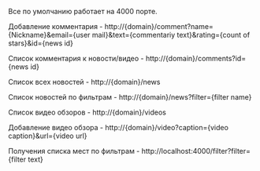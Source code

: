 Все по умолчанию работает на 4000 порте.

Добавление комментария - 
http://{domain}/comment?name={Nickname}&email={user mail}&text={commentariy text}&rating={count of stars}&id={news id}

Список комментария к новости/видео - http://{domain}/comments?id={news id}

Список всех новостей - http://{domain}/news

Список новостей по фильтрам - http://{domain}/news?filter={filter name}

Список видео обзоров - http://{domain}/videos

Добавление видео обзора - http://{domain}/video?caption={video caption}&url={video url}

Получения списка мест по фильтрам - http://localhost:4000/filter?filter={filter text}